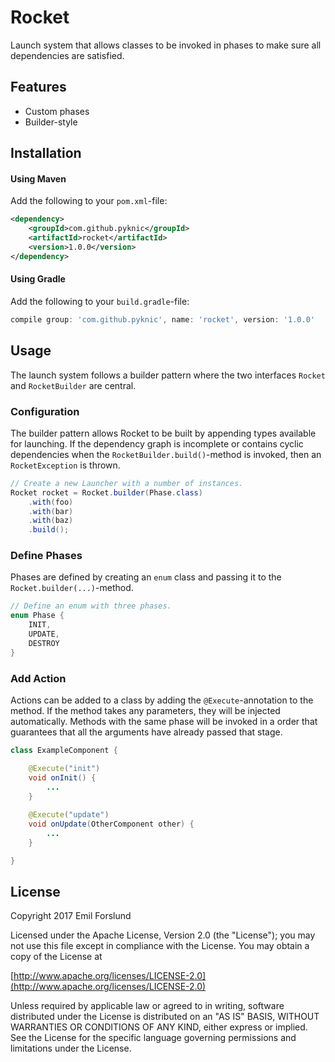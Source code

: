 # Rocket
Launch system that allows classes to be invoked in phases to make sure all dependencies are satisfied.

## Features
* Custom phases
* Builder-style

## Installation

#### Using Maven
Add the following to your `pom.xml`-file:

```xml
<dependency>
    <groupId>com.github.pyknic</groupId>
    <artifactId>rocket</artifactId>
    <version>1.0.0</version>
</dependency>
```

#### Using Gradle
Add the following to your `build.gradle`-file:
```gradle
compile group: 'com.github.pyknic', name: 'rocket', version: '1.0.0'
```

## Usage
The launch system follows a builder pattern where the two interfaces `Rocket` and `RocketBuilder` are central.

### Configuration
The builder pattern allows Rocket to be built by appending types available for launching. If the dependency graph is incomplete or contains cyclic dependencies when the `RocketBuilder.build()`-method is invoked, then an `RocketException` is thrown.

```java
// Create a new Launcher with a number of instances.
Rocket rocket = Rocket.builder(Phase.class)
    .with(foo)
    .with(bar)
    .with(baz)
    .build();
```

### Define Phases
Phases are defined by creating an `enum` class and passing it to the `Rocket.builder(...)`-method.

```java
// Define an enum with three phases.
enum Phase {
    INIT,
    UPDATE,
    DESTROY
}
```

### Add Action
Actions can be added to a class by adding the `@Execute`-annotation to the method. If the method takes any parameters, they will be injected automatically. Methods with the same phase will be invoked in a order that guarantees that all the arguments have already passed that stage.

```java
class ExampleComponent {

    @Execute("init")
    void onInit() {
        ...
    }
    
    @Execute("update")
    void onUpdate(OtherComponent other) {
        ...
    }

}
```

## License
Copyright 2017 Emil Forslund

Licensed under the Apache License, Version 2.0 (the "License");
you may not use this file except in compliance with the License.
You may obtain a copy of the License at

[http://www.apache.org/licenses/LICENSE-2.0](http://www.apache.org/licenses/LICENSE-2.0)

Unless required by applicable law or agreed to in writing, software
distributed under the License is distributed on an "AS IS" BASIS,
WITHOUT WARRANTIES OR CONDITIONS OF ANY KIND, either express or implied.
See the License for the specific language governing permissions and
limitations under the License.
